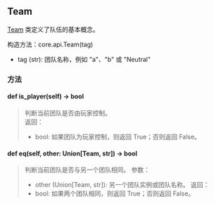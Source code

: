 ## Team

[Team](https://github.com/NGMAAAYO/Cosmos/blob/9a101853691e34b9c8d3f7b109fbe916e227326b/core/api.py#L217) 类定义了队伍的基本概念。

构造方法：core.api.Team(tag)  
- tag (str): 团队名称，例如 "a"、"b" 或 "Neutral"  

### 方法

#### def is_player(self) -> bool
> 判断当前团队是否由玩家控制。  
> 返回：  
> - bool: 如果团队为玩家控制，则返回 True；否则返回 False。

#### def __eq__(self, other: Union[Team, str]) -> bool
> 判断当前团队是否与另一个团队相同。
> 参数：
> - other (Union[Team, str]): 另一个团队实例或团队名称。
> 返回：
> - bool: 如果两个团队相同，则返回 True；否则返回 False。
